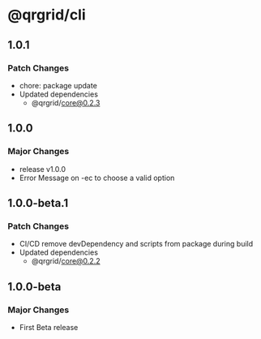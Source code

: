 # @qrgrid/cli

## 1.0.1

### Patch Changes

- chore: package update
- Updated dependencies
  - @qrgrid/core@0.2.3

## 1.0.0

### Major Changes

- release v1.0.0
- Error Message on -ec to choose a valid option

## 1.0.0-beta.1

### Patch Changes

- CI/CD remove devDependency and scripts from package during build
- Updated dependencies
  - @qrgrid/core@0.2.2

## 1.0.0-beta

### Major Changes

- First Beta release

